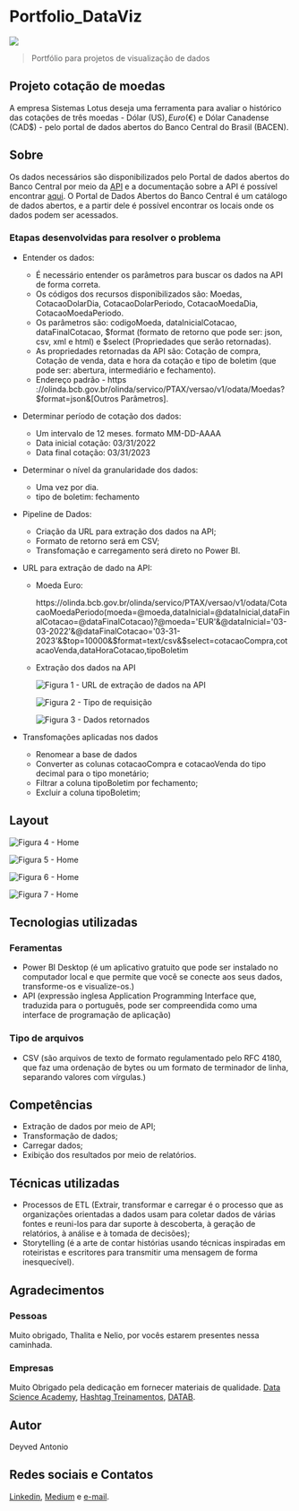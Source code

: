# Portfolio_DataViz
[![](https://img.shields.io/github/license/deyvedantonio/readme_atrativo)](https://github.com/DeyvedAntonio/Portfolio_DataViz/blob/main/LICENSE)

> Portfólio para projetos de visualização de dados

## Projeto cotação de moedas

A empresa Sistemas Lotus deseja uma ferramenta para avaliar o histórico das cotações de três moedas - Dólar (US$), Euro (€$) e Dólar Canadense (CAD$) - pelo portal de dados abertos do Banco Central do Brasil (BACEN).

## Sobre

Os dados necessários são disponibilizados pelo Portal de dados abertos do Banco Central por meio da [API](https://olinda.bcb.gov.br/olinda/servico/PTAX/versao/v1/aplicacao#!/recursos/Moedas) e a documentação sobre a API é possível encontrar [aqui](https://olinda.bcb.gov.br/olinda/servico/PTAX/versao/v1/documentacao). O Portal de Dados Abertos do Banco Central é um catálogo de dados abertos, e a partir dele é possível encontrar os locais onde os dados podem ser acessados.

### Etapas desenvolvidas para resolver o problema

- Entender os dados:

  * É necessário entender os parâmetros para buscar os dados na API de forma correta.
  * Os códigos dos recursos disponibilizados são: Moedas, CotacaoDolarDia, CotacaoDolarPeriodo, CotacaoMoedaDia, CotacaoMoedaPeriodo.
  * Os parâmetros são: codigoMoeda, dataInicialCotacao, dataFinalCotacao, $format (formato de retorno que pode ser: json, csv, xml e html) e $select (Propriedades que serão retornadas).
  * As propriedades retornadas da API são: Cotação de compra, Cotação de venda, data e hora da cotação e tipo de boletim (que pode ser: abertura, intermediário e fechamento).
  * Endereço padrão - https ://olinda.bcb.gov.br/olinda/servico/PTAX/versao/v1/odata/Moedas?$format=json&[Outros Parâmetros].

- Determinar período de cotação dos dados:

  * Um intervalo de 12 meses. formato MM-DD-AAAA
  * Data inicial cotação: 03/31/2022
  * Data final cotação: 03/31/2023

- Determinar o nível da granularidade dos dados:

  * Uma vez por dia.
  * tipo de boletim: fechamento

- Pipeline de Dados:

  * Criação da URL para extração dos dados na API;
  * Formato de retorno será em CSV;
  * Transfomação e carregamento será direto no Power BI.
 
- URL para extração de dado na API:
  * Moeda Euro:
    <p>
    https://olinda.bcb.gov.br/olinda/servico/PTAX/versao/v1/odata/CotacaoMoedaPeriodo(moeda=@moeda,dataInicial=@dataInicial,dataFinalCotacao=@dataFinalCotacao)?@moeda='EUR'&@dataInicial='03-03-2022'&@dataFinalCotacao='03-31-2023'&$top=10000&$format=text/csv&$select=cotacaoCompra,cotacaoVenda,dataHoraCotacao,tipoBoletim
    </p>

 
  * Extração dos dados na API

    ![Figura 1 - URL de extração de dados na API](https://github.com/DeyvedAntonio/Portfolio_DataViz/blob/main/Imagens/euro_url.png)
    
    ![Figura 2 - Tipo de requisição](https://github.com/DeyvedAntonio/Portfolio_DataViz/blob/main/Imagens/euro_access.png)
    
    ![Figura 3 - Dados retornados](https://github.com/DeyvedAntonio/Portfolio_DataViz/blob/main/Imagens/euro_resultado.png)
 
 
 * Transfomações aplicadas nos dados

    - Renomear a base de dados
    - Converter as colunas cotacaoCompra e cotacaoVenda do tipo decimal para o tipo monetário;
    - Filtrar a coluna tipoBoletim por fechamento;
    - Excluir a coluna tipoBoletim;
 
## Layout

 ![Figura 4 - Home](https://github.com/DeyvedAntonio/Portfolio_DataViz/blob/main/Imagens/HOME.png)
 
 ![Figura 5 - Home](https://github.com/DeyvedAntonio/Portfolio_DataViz/blob/main/Imagens/DOLAR.png)
 
 ![Figura 6 - Home](https://github.com/DeyvedAntonio/Portfolio_DataViz/blob/main/Imagens/EURO.png)
 
 ![Figura 7 - Home](https://github.com/DeyvedAntonio/Portfolio_DataViz/blob/main/Imagens/DOLAR_CANADENSE.png)

## Tecnologias utilizadas

### Feramentas

- Power BI Desktop (é um aplicativo gratuito que pode ser instalado no computador local e que permite que você se conecte aos seus dados, transforme-os e visualize-os.)
- API (expressão inglesa Application Programming Interface que, traduzida para o português, pode ser compreendida como uma interface de programação de aplicação)

### Tipo de arquivos

- CSV (são arquivos de texto de formato regulamentado pelo RFC 4180, que faz uma ordenação de bytes ou um formato de terminador de linha, separando valores com vírgulas.)

## Competências

- Extração de dados por meio de API;
- Transformação de dados;
- Carregar dados;
- Exibição dos resultados por meio de relatórios.

## Técnicas utilizadas

- Processos de ETL (Extrair, transformar e carregar é o processo que as organizações orientadas a dados usam para coletar dados de várias fontes e reuni-los para dar suporte à descoberta, à geração de relatórios, à análise e à tomada de decisões);
- Storytelling (é a arte de contar histórias usando técnicas inspiradas em roteiristas e escritores para transmitir uma mensagem de forma inesquecível).

## Agradecimentos

### Pessoas
Muito obrigado, Thalita e Nelio, por vocês estarem presentes nessa caminhada.

### Empresas
Muito Obrigado pela dedicação em fornecer materiais de qualidade.
[Data Science Academy](https://www.datascienceacademy.com.br/), [Hashtag Treinamentos](https://www.hashtagtreinamentos.com/), [DATAB](https://datab.com.br/).

## Autor
Deyved Antonio

## Redes sociais e Contatos

[Linkedin](https://www.linkedin.com/in/deyved-antonio-161216122/), [Medium](https://medium.com/@deyved.antonio) e [e-mail](deyved.antonio@gmail.com).
